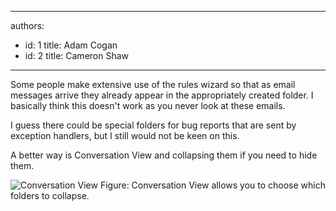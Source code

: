 

---
authors:
  - id: 1
    title: Adam Cogan
  - id: 2
    title: Cameron Shaw
---




<span class='intro'> 
  <p>Some people make extensive use of the rules wizard so that as email messages arrive they already appear in the appropriately created folder. I basically think this doesn't work as you never look at these emails.
</p>
 </span>


  <p>I guess there could be special folders for bug reports that are sent by exception handlers, but I still would not be keen on this.</p>
<p>A better way is Conversation View and collapsing them if you need to hide them. </p>
<img src="/Standards/Communication/RulesToBetterEmail/PublishingImages/conversationview.JPG" alt="Conversation View" class="ms-rteCustom-ImageArea" /> <span class="ms-rteCustom-FigureNormal">Figure&#58; Conversation View allows you to choose which folders to collapse.</span>



